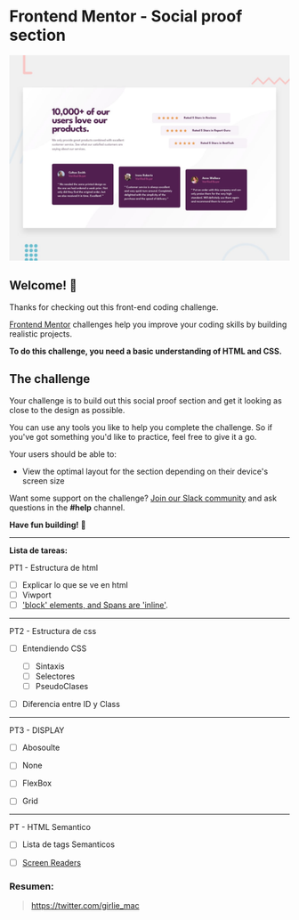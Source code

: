 # Frontend Mentor - Social proof section

![Design preview for the Social proof section coding challenge](./design/desktop-preview.jpg)

## Welcome! 👋

Thanks for checking out this front-end coding challenge.

[Frontend Mentor](https://www.frontendmentor.io) challenges help you improve your coding skills by building realistic projects.

**To do this challenge, you need a basic understanding of HTML and CSS.**

## The challenge

Your challenge is to build out this social proof section and get it looking as close to the design as possible.

You can use any tools you like to help you complete the challenge. So if you've got something you'd like to practice, feel free to give it a go.

Your users should be able to:

- View the optimal layout for the section depending on their device's screen size

Want some support on the challenge? [Join our Slack community](https://www.frontendmentor.io/slack) and ask questions in the **#help** channel.


**Have fun building!** 🚀

* * * 

**Lista de tareas:**

PT1 - Estructura de html
  - [ ] Explicar lo que se ve en html
  - [ ] Viwport
  - [ ] ['block' elements, and Spans are 'inline'](https://developer.mozilla.org/en-US/docs/Web/HTML/Inline_elements). 

* * *

PT2 - Estructura de css
  - [ ] Entendiendo CSS
    - [ ] Sintaxis
    - [ ] Selectores
    - [ ] PseudoClases
  - [ ] Diferencia entre ID y Class


* * *

PT3 - DISPLAY
 - [ ] Abosoulte
 - [ ] None
 - [ ] FlexBox
 - [ ] Grid


* * *

PT - HTML Semantico

  - [ ] Lista de tags Semanticos
  - [ ] [Screen Readers](https://www.youtube.com/watch?v=dEbl5jvLKGQ)



### Resumen: 

> https://twitter.com/girlie_mac


